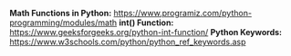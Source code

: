 **Math Functions in Python:** https://www.programiz.com/python-programming/modules/math
**int() Function:** https://www.geeksforgeeks.org/python-int-function/
**Python Keywords:** https://www.w3schools.com/python/python_ref_keywords.asp